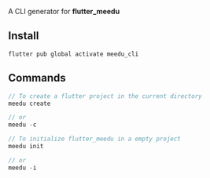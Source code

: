 A CLI generator for **flutter_meedu**

## Install
```shell
flutter pub global activate meedu_cli
```


## Commands
```dart
// To create a flutter project in the current directory
meedu create

// or
meedu -c

// To initialize flutter_meedu in a empty project
meedu init

// or
meedu -i
```

